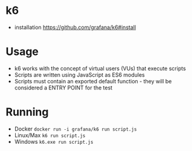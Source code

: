 # k6

- installation https://github.com/grafana/k6#install

# Usage
- k6 works with the concept of virtual users (VUs) that execute scripts
- Scripts are written using JavaScript as ES6 modules
- Scripts must contain an exported default function - they will be considered a ENTRY POINT for the test

# Running
- Docker `docker run -i grafana/k6 run script.js`
- Linux/Max `k6 run script.js`
- Windows `k6.exe run script.js`